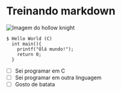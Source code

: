 # Treinando markdown
![Imagem do hollow knight](https://assets1.ignimgs.com/2018/06/21/hollowknight-1280-1529623462572.jpg)
```
$ Hello World (C)
  int main(){
    printf("Olá mundo!");
    return 0;
  }
```

- [ ] Sei programar em C
- [ ] Sei programar em outra linguagem
- [ ] Gosto de batata
